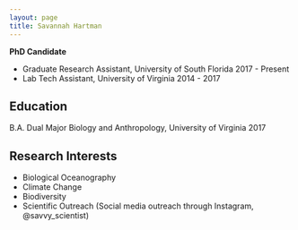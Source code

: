 ```yaml
---
layout: page
title: Savannah Hartman
---
```


**PhD Candidate**

* Graduate Research Assistant, University of South Florida 2017 - Present
* Lab Tech Assistant, University of Virginia 2014 - 2017

## Education
B.A. Dual Major Biology and Anthropology, University of Virginia 2017

## Research Interests

* Biological Oceanography
* Climate Change
* Biodiversity
* Scientific Outreach (Social media outreach through Instagram, @savvy_scientist)
